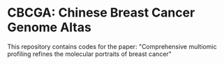 # CBCGA: Chinese Breast Cancer Genome Altas 
This repository contains codes for the paper: "Comprehensive multiomic profiling refines the molecular portraits of breast cancer"

